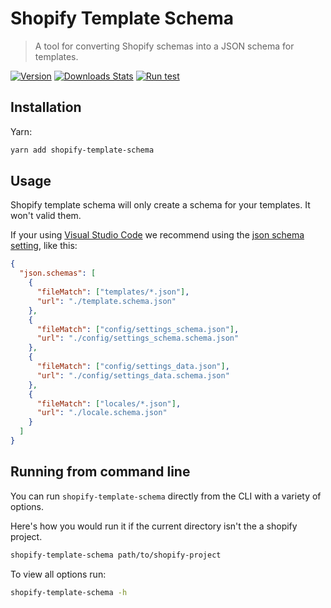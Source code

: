 # Shopify Template Schema

> A tool for converting Shopify schemas into a JSON schema for templates.

[![Version][version-image]][version-link]
[![Downloads Stats][npm-downloads]][npm-link]
[![Run test][test-status]][test-link]

## Installation

Yarn:

```sh
yarn add shopify-template-schema
```

## Usage

Shopify template schema will only create a schema for your templates. It won't valid them.

If your using [Visual Studio Code](https://code.visualstudio.com) we recommend using the [json schema setting](https://code.visualstudio.com/Docs/languages/json#_json-schemas-and-settings), like this:

```json
{
  "json.schemas": [
    {
      "fileMatch": ["templates/*.json"],
      "url": "./template.schema.json"
    },
    {
      "fileMatch": ["config/settings_schema.json"],
      "url": "./config/settings_schema.schema.json"
    },
    {
      "fileMatch": ["config/settings_data.json"],
      "url": "./config/settings_data.schema.json"
    },
    {
      "fileMatch": ["locales/*.json"],
      "url": "./locale.schema.json"
    }
  ]
}
```

## Running from command line

You can run `shopify-template-schema` directly from the CLI with a variety of options.

Here's how you would run it if the current directory isn't the a shopify project.

```sh
shopify-template-schema path/to/shopify-project
```

To view all options run:

```sh
shopify-template-schema -h
```

<!-- Markdown link & img dfn's -->

[version-image]: https://img.shields.io/github/package-json/v/bkeys818/shopify-template-schema/v0.1.1?label=version
[version-link]: https://github.com/bkeys818/shopify-template-schema/releases/tag/v0.1.1
[npm-downloads]: https://img.shields.io/npm/dm/shopify-template-schema.svg
[npm-link]: https://www.npmjs.com/package/shopify-template-schema/v/0.1.1
[test-status]: https://github.com/bkeys818/shopify-template-schema/actions/workflows/run-tests.yaml/badge.svg?branch=v0.1.1
[test-link]: https://github.com/bkeys818/shopify-template-schema/actions/workflows/run-tests.yaml
